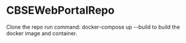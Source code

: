 # CBSEWebPortalRepo

Clone the repo
run command: docker-compose up --build to build the docker image and container.

